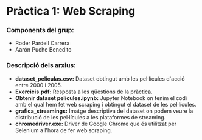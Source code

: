 # Pràctica 1: Web Scraping

### Components del grup:
- Roder Pardell Carrera
- Aarón Puche Benedito

### Descripció dels arxius:
- **dataset_peliculas.csv:** Dataset obtingut amb les pel·lícules d'acció entre 2000 i 2005.
- **Exercicis.pdf:** Resposta a les qüestions de la pràctica.
- **Obtenir dataset pelicules.ipynb:** Jupyter Notebook on tenim el codi amb el qual hem fet web scraping i obtingut el dataset de les pel·lícules.
- **grafica_streamings:** Imatge descriptiva del dataset on podem veure la distribució de les pel·lícules a les plataformes de streaming.
- **chromedriver.exe:** Driver de Google Chrome que és utilitzat per Selenium a l'hora de fer web scraping.